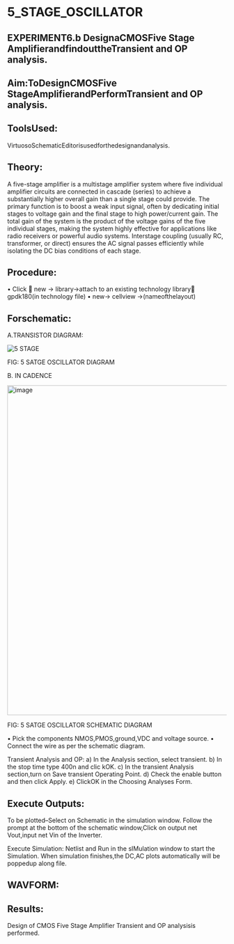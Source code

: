 # 5_STAGE_OSCILLATOR
## EXPERIMENT6.b DesignaCMOSFive Stage AmplifierandfindouttheTransient and OP analysis.

## Aim:ToDesignCMOSFive StageAmplifierandPerformTransient and OP analysis.

## ToolsUsed:
VirtuosoSchematicEditorisusedforthedesignandanalysis.

## Theory:
A five-stage amplifier is a multistage amplifier system where five individual amplifier circuits are connected in cascade (series) to achieve a substantially higher overall gain than a single stage could provide. The primary function is to boost a weak input signal, often by dedicating initial stages to voltage gain and the final stage to high power/current gain. The total gain of the system is the product of the voltage gains of the five individual stages, making the system highly effective for applications like radio receivers or powerful audio systems. Interstage coupling (usually RC, transformer, or direct) ensures the AC signal passes efficiently while isolating the DC bias conditions of each stage.

## Procedure:
•	Click  new -> library->attach to an existing technology library gpdk180(in technology file)
•	new-> cellview ->(nameofthelayout)
## Forschematic:
A.TRANSISTOR DIAGRAM:

![5 STAGE](https://github.com/user-attachments/assets/1b582984-3cd7-45d4-8e63-f20176229a3a)

FIG: 5 SATGE OSCILLATOR DIAGRAM 

B. IN CADENCE 

<img width="1045" height="758" alt="image" src="https://github.com/user-attachments/assets/c6c242d8-83fe-4002-ad3c-093a049a5a0b" />

FIG: 5 SATGE OSCILLATOR SCHEMATIC DIAGRAM 

•	Pick the components NMOS,PMOS,ground,VDC and voltage source.
•	Connect the wire as per the schematic diagram.

Transient Analysis and OP:
a)	In the Analysis section, select transient.
b)	In the stop time type 400n and clic kOK.
c)	In the transient Analysis section,turn on Save transient Operating Point.
d)	Check the enable button and then click Apply. 
e)	ClickOK in the Choosing Analyses Form.


## Execute Outputs:
To be plotted–Select on Schematic in the simulation window.
Follow the prompt at the bottom of the schematic window,Click on
output net Vout,input net Vin of the Inverter.

Execute Simulation:
Netlist and Run in the sIMulation window to start the Simulation.
When simulation finishes,the DC,AC plots automatically will be poppedup along file.

## WAVFORM:

## Results:
Design of CMOS Five Stage Amplifier Transient and OP analysisis performed.
